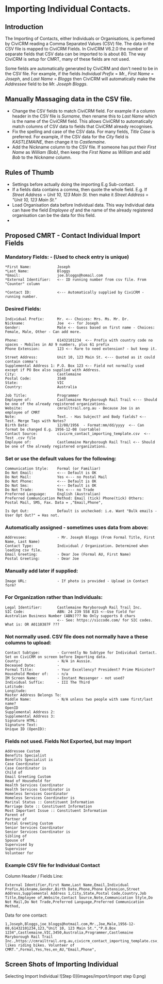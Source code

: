 # Importing Individual Contacts.

## Introduction

The Importing of Contacts, either Individuals or Organisations, is perfomed by CiviCRM reading a Comma Separated Values (CSV) file. The data in the CSV file is mapped to CiviCRM Fields.
In CiviCRM V6.2.0 the number of separate fields that CSV data can be imported to is about 80. The way CiviCRM is setup for CMRT, many of these fields are not used. 

Some fields are automatically generated by CiviCRM and don't need to be in the CSV file. For example, if the fields *Individual Prefix* = *Mr.*, *First Name* = *Joseph*, and *Last Name* = *Bloggs* then CiviCRM will automatically make the *Addressee* field to be *Mr. Joseph Bloggs*.




## Manually Massaging data in the CSV file.

* Change the CSV fields to match CiviCRM field. For example if a column header in the CSV file is *Surname*, then rename this to *Last Name* which is the name of the CiviCRM field. This allows CiviCRM to automatically match columns of CSV data to fields that CiviCRM already recognises.
* Fix the spelling and case of the CSV data. For many fields, *Title Case* is preferred. For example, if the CSV data for the *City* field is *KASTLEMAINE*, then change it to *Castlemaine*.
* Add the Nickname column to the CSV file. If someone has put their *First Name* as *William (Bob)*, then keep the *First Name* as *William* and add *Bob* to the *Nickname* column.

## Rules of Thumb
* Settings before actually doing the importing E.g Sub-contact.
* If a fields data contains a comma, then quote the whole field. E.g. If *Street Address* = *Unit 10, 123 Main St.* then  make it *Street Address* =  *"Unit 10, 123 Main St."*
* Load Organisation data before Individual data. This way Individual data can have the field *Employee of* and the name of the already registered organisation can be the data for this field.
* 
## Proposed CMRT - Contact Individual Import Fields

### Mandatory Fields: - (Used to check entry is unique)
```
*First Name:            Joseph
*Last Name:             Bloggs
*Email:                 joe.bloggs@homail.com
*External Identifier:   <-- ID running number from csv file. From "Counter" column

*Contact ID:            <--- Automatically supplied by CiviCRM - running number. 
```
### Desired Fields:
```
Individual Prefix:      Mr. <-- Choices: Mrs. Ms. Mr. Dr.
Nickname:               Joe  <-- for Joseph
Gender:                 Male <-- Guess based on first name - Choices: Female, Male, Other - Can add more.

Phone:                  61432101234  <-- Prefix with country code no spaces - Mobiles in AU 9 numbers, plus 61 prefix
Phone Extension:        123 <-- Rare to need extension? - but keep it.

Street Address:         Unit 10, 123 Main St. <--- Quoted as it could contain comma's 
Supplemental Address 1: P.O. Box 123 <-- Field not normally used except if PO Box also supplied with Address.
City:                   Castlemaine 
Postal Code:            3540
State:                  VIC
Country:                Australia

Job Title:              Programmer
Employee of:            Castlemaine Maryborough Rail Trail <--- Should be one of the already registered organizations.
Website:                cmrailtrail.org.au - Because Joe is an employee of CMRT
Note:                   Text. - Has Subject? and Body fields? <-- Test. Merge Tags with Notes?
Birth Date:             12/08/1956  - Format:mm/dd/yyyy  <-- Can format be changed E.g. 1956-12-08 (sortable)
Contact Source:         civicrm_contact_importing_template.csv  <-- Test .csv file
Employee of:            Castlemaine Maryborough Rail Trail <-- Should be one of the already registered organizations.

```
### Set or use the default values for the following:
```
Communication Style:    Formal (or Familiar)
Do Not Email:           <--- Default is OK
Do Not Mail:            Yes <--- no Postal Mail
Do Not Phone:           <--- Default is OK
Do Not Sms:             <--- Default is OK
Do Not Trade:           Yes <--- no Trade
Preferred Language:     English (Australian)
Preferred Communication Method: Email (tick) Phone(tick) Others: Postal Mail, SMS, Fax. Data = ,"Email,Phone",

Is Opt Out:             Default is unchecked: i.e. Want "Bulk emails - User Opt Out?" = Has not.
```
### Automatically assigned - sometimes uses data from above:
```
Addressee:              - Mr. Joseph Bloggs (From Formal Title, First Name, Last Name)
Contact Type:           Individual / Organization. Determined when loading csv file.
Email Greeting:         - Dear Joe (Formal AU, First Name)
Postal Greeting:        - Dear Joe
```
### Manually add later if supplied:
```
Image URL:              - If photo is provided - Upload in Contact form?
```
### For Organization rather than Individuals:
```
Legal Identifier:       Castlemaine Maryborough Rail Trail Inc.
SIC Code:               ABN: 24 239 558 815 <--Use field for Australian Business Number (ABN)??? No Only supports 8 chars  
                        <-- See: https://siccode.com/ for SIC codes. What is: OR A0110387F ???
```
### Not normally used. CSV file does not normally have a these columns to upload:
```
Contact Subtype:        - Currently No Subtype for Individual Contact. Set on CiviCRM on screen before Importing data.
County:                 - N/A in Aussie.
Deceased Date:          -
Formal Title:           - Your Excellency? President? Prime Minister?
Household Member of:    - n/a
IM Screen Name:         - Instant Messenger - not used? 
Individual Suffix:      - III The Third
Latitude:
Longitude:
Master Address Belongs To:
Middle Name:            - N/A unless two people with same first/last name?
OpenID
Supplemental Address 2:
Supplemental Address 3:
Signature HTML:
Signature Text:
Unique ID (OpenID):
```
### Fields not used. Fields Not Exported, but may Import
```
Addressee Custom
Benefits Specialist
Benefits Specialist is
Case Coordinator
Case Coordinator is
Child of
Email Greeting Custom
Head of Household for
Health Services Coordinator
Health Services Coordinator is
Homeless Services Coordinator
Homeless Services Coordinator is
Marital Status :: Constituent Information
Marriage Date :: Constituent Information
Most Important Issue :: Constituent Information
Parent of
Partner of
Postal Greeting Custom
Senior Services Coordinator
Senior Services Coordinator is
Sibling of
Spouse of
Supervised by
Supervisor
Volunteer for
```
### Example CSV file for Individual Contact

Column Header / Fields Line:
```
External Identifier,First Name,Last Name,Email,Individual Prefix,Nickname,Gender,Birth Date,Phone,Phone Extension,Street Address,Supplemental Address 1,City,State,Postal Code,Country,Job Title,Employee of,Website,Contact Source,Note,Communication Style,Do Not Mail,Do Not Trade,Preferred Language,Preferred Communication Method,
```
Data for one contact:
```
1,Joseph,Bloggs,joe_bloggs@hotmail.com,Mr.,Joe,Male,1956-12-08,61432101234,123,"Unit 10, 123 Main St.","P.O.Box 1234",Castlemaine,VIC,3450,Australia,Programmer,Castlemaine Maryborough Rail Trail Inc.,https://cmrailtrail.org.au,civicrm_contact_importing_template.csv,"Joe likes riding bikes. Volunteer of CMRT.",Formal,Yes,Yes,en_AU,"Email,Phone",
```
## Screen Shots of Importing Individual

Selecting Import Individual
![Step 0](images/import/import step 0.png)

